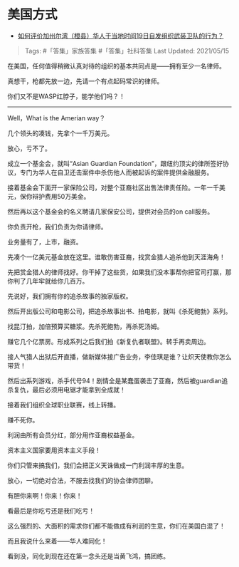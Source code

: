# 美国方式

- [如何评价加州尔湾（橙县）华人于当地时间19日自发组织武装卫队的行为？](https://www.zhihu.com/question/380849624/answer/1093289273)

>Tags: #「答集」家族答集 #「答集」社科答集 
>Last Updated: 2021/05/15

在美国，任何值得稍微认真对待的组织的基本共同点是——拥有至少一名律师。

真想干，枪都先放一边，先请一个有点起码常识的律师。

你们又不是WASP红脖子，能学他们吗？！

---

Well，What is the Amerian way？

  

几个领头的凑钱，先拿个一千万美元。

放心，亏不了。

成立一个基金会，就叫“Asian Guardian Foundation”，跟纽约顶尖的律所签好协议，专门为华人在自卫还击案件中杀伤他人而被起诉的案件提供金融服务。

接着基金会下面开一家保险公司，对整个亚裔社区出售法律责任险。一年一千美元，保你辩护费用50万美金。

然后再以这个基金会的名义聘请几家保安公司，提供对会员的on call服务。

你负责开枪，我们负责为你请律师。

业务量有了，上市，融资。

先凑个一亿美元基金放在这里。谁敢伤害亚裔，找赏金猎人追杀他到天涯海角！

先把赏金猎人的律师找好。你干掉了这些货，如果我们没本事帮你把官司打赢，那你判了几年牢就给你几百万。

先说好，我们拥有你的追杀故事的独家版权。

然后开出版公司和电影公司，把追杀故事出书、拍电影，就叫《杀死鲍勃》系列。

找昆汀拍，加倍预算买糖浆。先杀死鲍勃，再杀死汤姆。

赚它几个亿票房。形成系列之后我们拍《新复仇者联盟》。转手再卖周边。

接人气猎人出狱后开直播，做新媒体接广告业务，李佳琪是谁？让炽天使教你怎么带货！

然后出系列游戏，杀手代号94！剧情全是某蠢蛋袭击了亚裔，然后被guardian追杀复仇，最后必须用电锯才能拿到全成就！

接着我们组织全球职业联赛，线上转播。

赚不死你。

利润由所有会员分红，部分用作亚裔权益基金。

资本主义国家要用资本主义手段！

你们只管来搞我们，我们会把正义天诛做成一门利润丰厚的生意。

放心，一切绝对合法，不服去找我们的协会律师团聊。

有胆你来啊！你来！你来！

看最后是你吃亏还是我们吃亏！

这么强烈的、大面积的需求你们都不能做成有利润的生意，你们在美国白混了！

而且我说什么来着——华人难同化！

看到没，同化到现在还在第一念头还是当黄飞鸿，搞团练。